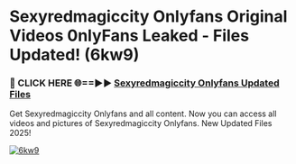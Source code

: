 # Sexyredmagiccity Onlyfans Original Videos 0nlyFans Leaked - Files Updated! (6kw9)

<h3>🔴 CLICK HERE 🌐==►► <a href="https://tinyurl.com/ehrbuxhb" rel="nofollow">Sexyredmagiccity Onlyfans Updated Files</a></h3>

Get Sexyredmagiccity Onlyfans and all content. Now you can access all videos and pictures of Sexyredmagiccity Onlyfans. New Updated Files 2025!

[![6kw9](https://i.imgur.com/lVYEuWS.gif)](https://tinyurl.com/ehrbuxhb)
